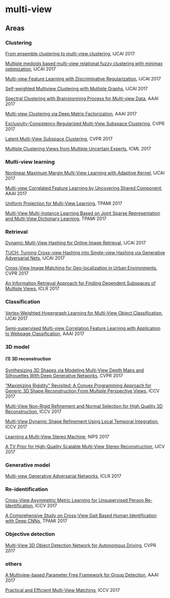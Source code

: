 # multi-view

## Areas

### Clustering

[From ensemble clustering to multi-view clustering](https://dl.acm.org/citation.cfm?id=3172285), IJCAI 2017

[Multiple medoids based multi-view relational fuzzy clustering with minimax optimization](https://oar.a-star.edu.sg/jspui/handle/123456789/2145), IJCAI 2017

[Multi-view Feature Learning with Discriminative Regularization](https://dl.acm.org/citation.cfm?id=3172330), IJCAI 2017

[Self-weighted Multiview Clustering with Multiple Graphs](https://dl.acm.org/citation.cfm?id=3172245), IJCAI 2017

[Spectral Clustering with Brainstorming Process for Multi-view Data](https://www.aaai.org/ocs/index.php/AAAI/AAAI17/paper/view/14295/14443), AAAI 2017

[Multi-view Clustering via Deep Matrix Factorization](https://www.aaai.org/ocs/index.php/AAAI/AAAI17/paper/view/14647/14497), AAAI 2017

[Exclusivity-Consistency Regularized Multi-View Subspace Clustering](http://openaccess.thecvf.com/content_cvpr_2017/papers/Wang_Exclusivity-Consistency_Regularized_Multi-View_CVPR_2017_paper.pdf), CVPR 2017

[Latent Multi-View Subspace Clustering](http://openaccess.thecvf.com/content_cvpr_2017/papers/Zhang_Latent_Multi-View_Subspace_CVPR_2017_paper.pdf), CVPR 2017

[Multiple Clustering Views from Multiple Uncertain Experts](http://proceedings.mlr.press/v70/chang17a/chang17a.pdf), ICML 2017

### Multi-view learning

[Nonlinear Maximum Margin Multi-View Learning with Adaptive Kernel](https://dl.acm.org/citation.cfm?id=3172142), IJCAI 2017

[Multi-view Correlated Feature Learning by Uncovering Shared Component](https://www.aaai.org/ocs/index.php/AAAI/AAAI17/paper/viewPaper/14439), AAAI 2017

[Uniform Projection for Multi-View Learning](https://ieeexplore.ieee.org/stamp/stamp.jsp?tp=&arnumber=7547930), TPAMI 2017

[Multi-View Multi-Instance Learning Based on Joint Sparse Representation and Multi-View Dictionary Learning](https://ieeexplore.ieee.org/document/7855789), TPAMI 2017

### Retrieval

[Dynamic Multi-View Hashing for Online Image Retrieval](https://eprints.lancs.ac.uk/id/eprint/87896/), IJCAI 2017

[TUCH: Turning Cross-view Hashing into Single-view Hashing via Generative Adversarial Nets](https://eprints.lancs.ac.uk/id/eprint/87897/), IJCAI 2017

[Cross-View Image Matching for Geo-localization in Urban Environments](http://openaccess.thecvf.com/content_cvpr_2017/papers/Tian_Cross-View_Image_Matching_CVPR_2017_paper.pdf), CVPR 2017

[An Information Retrieval Approach for Finding Dependent Subspaces of Multiple Views](https://openreview.net/forum?id=Hk-mgcsgx), ICLR 2017

### Classification

[Vertex-Weighted Hypergraph Learning for Multi-View Object Classification](https://dl.acm.org/citation.cfm?id=3172276), IJCAI 2017

[Semi-supervised Multi-view Correlation Feature Learning with Application to Webpage 
Classification](https://www.aaai.org/ocs/index.php/AAAI/AAAI17/paper/view/14582/13925), AAAI 2017

### 3D model

#### (1) 3D reconstruction

[Synthesizing 3D Shapes via Modeling Multi-View Depth Maps and Silhouettes With Deep Generative Networks](http://openaccess.thecvf.com/content_cvpr_2017/papers/Soltani_Synthesizing_3D_Shapes_CVPR_2017_paper.pdf), CVPR 2017

["Maximizing Rigidity" Revisited: A Convex Programming Approach for Generic 3D Shape Reconstruction From Multiple Perspective Views](http://openaccess.thecvf.com/content_iccv_2017/html/Ji_Maximizing_Rigidity_Revisited_ICCV_2017_paper.html), ICCV 2017

[Multi-View Non-Rigid Refinement and Normal Selection for High Quality 3D Reconstruction](http://openaccess.thecvf.com/content_ICCV_2017/papers/Haque_Multi-View_Non-Rigid_Refinement_ICCV_2017_paper.pdf), ICCV 2017

[Multi-View Dynamic Shape Refinement Using Local Temporal Integration](http://openaccess.thecvf.com/content_iccv_2017/html/Leroy_Multi-View_Dynamic_Shape_ICCV_2017_paper.html), ICCV 2017

[Learning a Multi-View Stereo Machine](http://papers.nips.cc/paper/6640-learning-a-multi-view-stereo-machine.pdf), NIPS 2017

[A TV Prior for High-Quality Scalable Multi-View Stereo Reconstruction](https://link.springer.com/article/10.1007/s11263-016-0946-x), IJCV 2017

### Generative model

[Multi-view Generative Adversarial Networks](https://openreview.net/forum?id=SJgWQPcxl), ICLR 2017

### Re-identification

[Cross-View Asymmetric Metric Learning for Unsupervised Person Re-Identification](http://openaccess.thecvf.com/content_iccv_2017/html/Yu_Cross-View_Asymmetric_Metric_ICCV_2017_paper.html), ICCV 2017

[A Comprehensive Study on Cross-View Gait Based Human Identification with Deep CNNs](https://ieeexplore.ieee.org/document/7439821), TPAMI 2017

### Objective detection

[Multi-View 3D Object Detection Network for Autonomous Driving](http://openaccess.thecvf.com/content_cvpr_2017/papers/Chen_Multi-View_3D_Object_CVPR_2017_paper.pdf), CVPR 2017

### others

[A Multiview-based Parameter Free Framework for Group Detection](https://www.aaai.org/ocs/index.php/AAAI/AAAI17/paper/viewPaper/14387), AAAI 2017

[Practical and Efficient Multi-View Matching](http://openaccess.thecvf.com/content_iccv_2017/html/Maset_Practical_and_Efficient_ICCV_2017_paper.html), ICCV 2017


